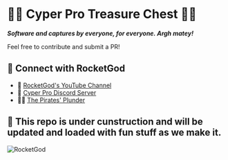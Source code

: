 # 🏴‍☠️ Cyper Pro Treasure Chest 🏴‍☠️

**_Software and captures by everyone, for everyone. Argh matey!_**

Feel free to contribute and submit a PR!

## 🚀 Connect with RocketGod

- 🎥 [RocketGod's YouTube Channel](https://youtube.com/@lordRocketGod)
- 🛜 [Cyper Pro Discord Server](https://discord.gg/7Js2NJ4rHe)
- 🏴‍☠️ [The Pirates' Plunder](https://discord.gg/thepirates)


## 📡 This repo is under cunstruction and will be updated and loaded with fun stuff as we make it.



![RocketGod](https://github.com/RocketGod-git/HackRF-Treasure-Chest/assets/57732082/38158b0d-7a3d-4ae1-918c-3b72b316bbc5)
